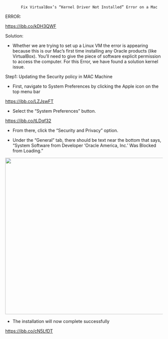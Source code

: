            Fix VirtualBox’s “Kernel Driver Not Installed” Error on a Mac


ERROR:
 
https://ibb.co/kDH3QWF

Solution:

-	Whether we are trying to set up a Linux VM the error is appearing because this is our Mac’s first time installing any Oracle products (like VirtualBox). You’ll need to give the piece of software explicit permission to access the computer. For this Error, we have found a solution kernel issue.


Step1: Updating the Security policy in MAC Machine

-	First, navigate to System Preferences by clicking the Apple icon on the top menu bar

 https://ibb.co/LZJswFT

-	Select the “System Preferences” button. 

https://ibb.co/tLDqf32

-	From there, click the “Security and Privacy” option.

-	Under the “General” tab, there should be text near the bottom that says, “System Software from Developer ‘Oracle America, Inc.’ Was Blocked from Loading.”


<img src="https://i.ibb.co/Qj9XmxL/image-3.png" width="600" height="500">                       

-	The installation will now complete successfully

 https://ibb.co/cN5LfDT
